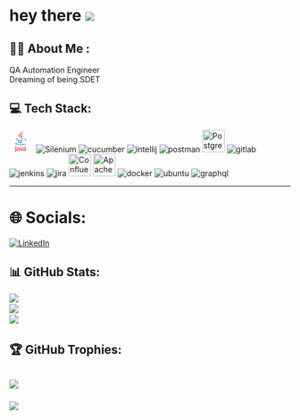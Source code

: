 <div id="badges" align="left">
  <h1>
  hey there
  <img src="https://media.giphy.com/media/hvRJCLFzcasrR4ia7z/giphy.gif" width="30px"/>
</h1>
</div>

## :man_technologist: About Me :

QA Automation Engineer<br/>
Dreaming of being SDET

## 💻 Tech Stack:
<div>
  <img src="https://github.com/devicons/devicon/blob/master/icons/java/java-original-wordmark.svg" title="Java" alt="Java" width="40" height="40"/>&nbsp;  
 <img src="https://cdn.jsdelivr.net/gh/devicons/devicon/icons/selenium/selenium-original.svg"title="Silenium" alt="Silenium" width="40" height="40" />
  <img src="https://deviconapi.vercel.app/cucumber?color=00A818ff&size=128" alt="cucumber" title="cucumber" width="40" height="40"/>
  <img src="https://github.com/gilbarbara/logos/blob/main/logos/intellij-idea.svg" alt="intellij" title="intellij" width="40" height="40"/>
  <img src="https://avatars.githubusercontent.com/u/10251060?s=200&v=4" alt="postman" title="postman" width="40" height="40"/>
  <img src="https://cdn.jsdelivr.net/gh/devicons/devicon/icons/postgresql/postgresql-original-wordmark.svg" title="PostgreSQL" **alt="PostgreSQL" width="40" height="40"/>
  <img src="https://deviconapi.vercel.app/gitlab?version=plain-wordmark&color=E24329ff&size=128" alt="gitlab" title="gitlab"  width="40" height="40"/>
  <img src="https://deviconapi.vercel.app/jenkins?color=F0D6B7ff&size=40" alt="jenkins" title="jenkins"/>
  <img src="https://deviconapi.vercel.app/jira?color=2684FFff&size=128" alt="jira" title="jira" width="40" height="40"/>
  <img src="https://cdn.jsdelivr.net/gh/devicons/devicon/icons/confluence/confluence-original-wordmark.svg" title="Confluence" **alt="Confluence" width="40"       height="40"/>  
  <img src="https://cdn.jsdelivr.net/gh/devicons/devicon/icons/apache/apache-original-wordmark.svg" title="Apache" **alt="Apache" width="40" height="40"/>
  <img src="https://deviconapi.vercel.app/docker?color=019BC6ff&size=128" alt="docker" title="docker" width="40" height="40"/>
  <img src="https://deviconapi.vercel.app/ubuntu?color=DD4814ff&size=128" alt="ubuntu" title="ubuntu" width="40" height="40"/>
  <img src="https://deviconapi.vercel.app/graphql?color=E434AAff&size=128" alt="graphql" title="graphql" width="40" height="40"/>
</div>

---

# 🌐 Socials: 
[![LinkedIn](https://deviconapi.vercel.app/linkedin?color=0076B2ff&size=40)](https://linkedin.com/in/ilya-kolotovkin) 

## 📊 GitHub Stats:
![](https://github-readme-stats.vercel.app/api?username=SkyRaider56&theme=blue-green&hide_border=false&include_all_commits=true&count_private=true)<br/>
![](https://github-readme-streak-stats.herokuapp.com/?user=SkyRaider56&theme=blue-green&hide_border=false)<br/>
![](https://github-readme-stats.vercel.app/api/top-langs/?username=SkyRaider56&theme=blue-green&hide_border=false&include_all_commits=true&count_private=true&layout=compact)

## 🏆 GitHub Trophies:
![](https://github-profile-trophy.vercel.app/?username=SkyRaider56&theme=radical&no-frame=false&no-bg=true&margin-w=4)<br/>
---
![](https://komarev.com/ghpvc/?username=SkyRaider56)

<!-- Proudly created with GPRM ( https://gprm.itsvg.in ) -->

<!--
**SkyRaider56/SkyRaider56** is a ✨ _special_ ✨ repository because its `README.md` (this file) appears on your GitHub profile.

Here are some ideas to get you started:

- 🔭 I’m currently working on ...
- 🌱 I’m currently learning ...
- 👯 I’m looking to collaborate on ...
- 🤔 I’m looking for help with ...
- 💬 Ask me about ...
- 📫 How to reach me: ...
- 😄 Pronouns: ...
- ⚡ Fun fact: ...
-->
